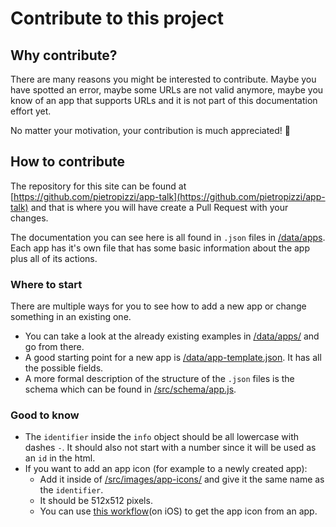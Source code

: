 # Contribute to this project

## Why contribute?

There are many reasons you might be interested to contribute. Maybe you have spotted an error, maybe some URLs are not valid anymore, maybe you know of an app that supports URLs and it is not part of this documentation effort yet.

No matter your motivation, your contribution is much appreciated! 🙇

## How to contribute

The repository for this site can be found at [https://github.com/pietropizzi/app-talk](https://github.com/pietropizzi/app-talk) and that is where you will have  create a Pull Request with your changes.

The documentation you can see here is all found in `.json` files in [/data/apps](https://github.com/pietropizzi/app-talk/tree/master/data/apps). Each app has it's own file that has some basic information about the app plus all of its actions.

### Where to start

There are multiple ways for you to see how to add a new app or change something in an existing one.

  * You can take a look at the already existing examples in [/data/apps/](https://github.com/pietropizzi/app-talk/tree/master/data/apps/) and go from there.
  * A good starting point for a new app is  [/data/app-template.json](https://github.com/pietropizzi/app-talk/tree/master/data/app-template.json). It has all the possible fields.
  * A more formal description of the structure of the `.json` files is the schema which can be found in [/src/schema/app.js](https://github.com/pietropizzi/app-talk/tree/master/src/schema/app.js).

### Good to know

  * The `identifier` inside the `info` object should be all lowercase with dashes `-`. It should also not start with a number since it will be used as an `id` in the html.
  * If you want to add an app icon (for example to a newly created app):
    * Add it inside of [/src/images/app-icons/](https://github.com/pietropizzi/app-talk/tree/master/src/images/app-icons/) and give it the same name as the `identifier`.
    * It should be 512x512 pixels.
    * You can use [this workflow](https://app-talk.com/getAppIcon.wflow)(on iOS) to get the app icon from an app.
